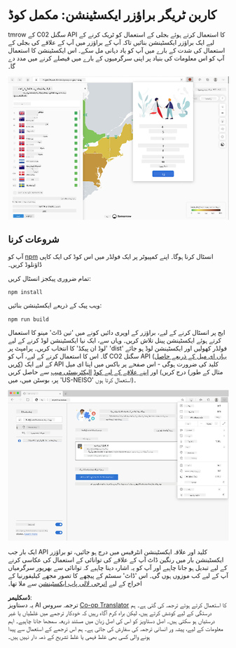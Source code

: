 <!--
CO_OP_TRANSLATOR_METADATA:
{
  "original_hash": "dd58ae1b7707034f055718c1b68bc8de",
  "translation_date": "2025-08-25T23:53:44+00:00",
  "source_file": "5-browser-extension/solution/translation/README.hi.md",
  "language_code": "ur"
}
-->
# کاربن ٹریگر براؤزر ایکسٹینشن: مکمل کوڈ

tmrow کے C02 سگنل API کا استعمال کرتے ہوئے بجلی کے استعمال کو ٹریک کرنے کے لیے ایک براؤزر ایکسٹینشن بنائیں تاکہ آپ کے براؤزر میں آپ کے علاقے کی بجلی کے استعمال کی شدت کے بارے میں آپ کو یاد دہانی مل سکے۔ اس ایکسٹینشن کا استعمال آپ کو اس معلومات کی بنیاد پر اپنی سرگرمیوں کے بارے میں فیصلے کرنے میں مدد دے گا۔

![ایکسٹینشن اسکرین شاٹ](../../../../../translated_images/extension-screenshot.0e7f5bfa110e92e3875e1bc9405edd45a3d2e02963e48900adb91926a62a5807.ur.png)

## شروعات کرنا

آپ کو [npm](https://npmjs.com) انسٹال کرنا ہوگا۔ اپنے کمپیوٹر پر ایک فولڈر میں اس کوڈ کی ایک کاپی ڈاؤنلوڈ کریں۔

تمام ضروری پیکجز انسٹال کریں:

```
npm install
```

ویب پیک کے ذریعے ایکسٹینشن بنائیں:

```
npm run build
```

ایج پر انسٹال کرنے کے لیے، براؤزر کے اوپری دائیں کونے میں 'تین ڈاٹ' مینو کا استعمال کرتے ہوئے ایکسٹینشن پینل تلاش کریں۔ وہاں سے، ایک نیا ایکسٹینشن لوڈ کرنے کے لیے 'لوڈ ان پیکڈ' کا انتخاب کریں۔ پرامپٹ پر 'dist' فولڈر کھولیں اور ایکسٹینشن لوڈ ہو جائے گا۔ اس کا استعمال کرنے کے لیے، آپ کو CO2 سگنل API ([یہاں ای میل کے ذریعے حاصل کریں](https://www.co2snal.com/)) کے لیے ایک API کلید کی ضرورت ہوگی - اس صفحے پر باکس میں اپنا ای میل درج کریں) اور [اپنے علاقے کے لیے کوڈ](http://api.electricitymap.org/v3/zones) [الیکٹریسٹی میپ](https://www.electricitymap.org/map) سے حاصل کریں (مثال کے طور پر، بوسٹن میں، میں 'US-NEISO' استعمال کرتا ہوں)۔

![انسٹال کرنا](../../../../../translated_images/install-on-edge.78634f02842c48283726c531998679a6f03a45556b2ee99d8ff231fe41446324.ur.png)

ایک بار جب API کلید اور علاقہ ایکسٹینشن انٹرفیس میں درج ہو جائیں، تو براؤزر ایکسٹینشن بار میں رنگین ڈاٹ آپ کے علاقے کی توانائی کے استعمال کی عکاسی کرنے کے لیے تبدیل ہو جانا چاہیے اور آپ کو یہ اشارہ دینا چاہیے کہ توانائی سے بھرپور سرگرمیاں آپ کے لیے کب موزوں ہوں گی۔ اس 'ڈاٹ' سسٹم کے پیچھے کا تصور مجھے کیلیفورنیا کے اخراج کے لیے [انرجی لالی پاپ ایکسٹینشن](https://energylollipop.com/) سے ملا تھا۔

**ڈسکلیمر**:  
یہ دستاویز AI ترجمہ سروس [Co-op Translator](https://github.com/Azure/co-op-translator) کا استعمال کرتے ہوئے ترجمہ کی گئی ہے۔ ہم درستگی کے لیے کوشش کرتے ہیں، لیکن براہ کرم آگاہ رہیں کہ خودکار ترجمے میں غلطیاں یا غیر درستیاں ہو سکتی ہیں۔ اصل دستاویز کو اس کی اصل زبان میں مستند ذریعہ سمجھا جانا چاہیے۔ اہم معلومات کے لیے، پیشہ ور انسانی ترجمہ کی سفارش کی جاتی ہے۔ ہم اس ترجمے کے استعمال سے پیدا ہونے والی کسی بھی غلط فہمی یا غلط تشریح کے ذمہ دار نہیں ہیں۔